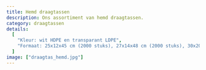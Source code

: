 ```yaml
---
title: Hemd draagtassen
description: Ons assortiment van hemd draagtassen.
category: draagtassen
details:
  [
    "Kleur: wit HDPE en transparant LDPE",
    "Formaat: 25x12x45 cm (2000 stuks), 27x14x48 cm (2000 stuks), 30x20x60 cm (2000 stuks) en 40x20x30 cm (500 stuks)",
  ]
image: ["draagtas_hemd.jpg"]
---
```

